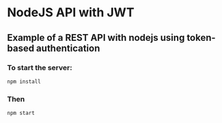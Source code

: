 # NodeJS API with JWT

## Example of a REST API with nodejs using token-based authentication

### To start the server:

```js
npm install
```

### Then

```js
npm start
```